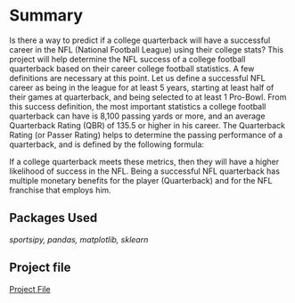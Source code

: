 # Summary

Is there a way to predict if a college quarterback will have a successful career in the NFL (National Football League) using their college stats?
This project will help determine the NFL success of a college football quarterback based on their career college football statistics.  A few definitions are necessary at this point. Let us define a successful NFL career as being in the league for at least 5 years, starting at least half of their games at quarterback, and being selected to at least 1 Pro-Bowl.  From this success definition, the most important statistics a college football quarterback can have is 8,100 passing yards or more, and an average Quarterback Rating (QBR) of 135.5 or higher in his career.  The Quarterback Rating (or Passer Rating) helps to determine the passing performance of a quarterback, and is defined by the following formula:  
  
If a college quarterback meets these metrics, then they will have a higher likelihood of success in the NFL.  Being a successful NFL quarterback has multiple monetary benefits for the player (Quarterback) and for the NFL franchise that employs him.  

## Packages Used

_sportsipy, pandas, matplotlib, sklearn_

## Project file

[Project File](https://github.com/ramsey-king/DSC-630-Predictive-Analytics/blob/master/Final%20Project/King_Ramsey_Term_Project_DSC_630_from_csv_files.ipynb)
